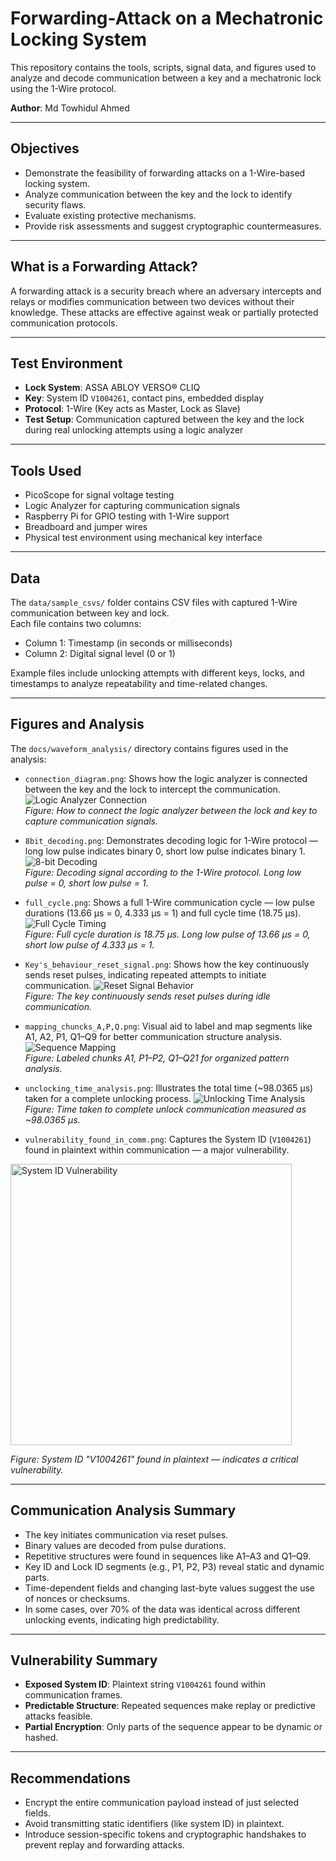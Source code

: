 # Forwarding-Attack on a Mechatronic Locking System

This repository contains the tools, scripts, signal data, and figures used to analyze and decode communication between a key and a mechatronic lock using the 1-Wire protocol.

**Author**: Md Towhidul Ahmed  

---

## Objectives

- Demonstrate the feasibility of forwarding attacks on a 1-Wire-based locking system.
- Analyze communication between the key and the lock to identify security flaws.
- Evaluate existing protective mechanisms.
- Provide risk assessments and suggest cryptographic countermeasures.

---

## What is a Forwarding Attack?

A forwarding attack is a security breach where an adversary intercepts and relays or modifies communication between two devices without their knowledge. These attacks are effective against weak or partially protected communication protocols.

---

## Test Environment

- **Lock System**: ASSA ABLOY VERSO® CLIQ
- **Key**: System ID `V1004261`, contact pins, embedded display
- **Protocol**: 1-Wire (Key acts as Master, Lock as Slave)
- **Test Setup**: Communication captured between the key and the lock during real unlocking attempts using a logic analyzer

---

## Tools Used

- PicoScope for signal voltage testing
- Logic Analyzer for capturing communication signals
- Raspberry Pi for GPIO testing with 1-Wire support
- Breadboard and jumper wires
- Physical test environment using mechanical key interface

---

## Data

The `data/sample_csvs/` folder contains CSV files with captured 1-Wire communication between key and lock.  
Each file contains two columns:

- Column 1: Timestamp (in seconds or milliseconds)
- Column 2: Digital signal level (0 or 1)

Example files include unlocking attempts with different keys, locks, and timestamps to analyze repeatability and time-related changes.

---

## Figures and Analysis

The `docs/waveform_analysis/` directory contains figures used in the analysis:

- `connection_diagram.png`: Shows how the logic analyzer is connected between the key and the lock to intercept the communication.
![Logic Analyzer Connection](docs/diagram/connection_diagram.png)  
*Figure: How to connect the logic analyzer between the lock and key to capture communication signals.*

- `8bit_decoding.png`: Demonstrates decoding logic for 1-Wire protocol — long low pulse indicates binary 0, short low pulse indicates binary 1.
![8-bit Decoding](docs/waveform_analysis/8bit_decoding.png)  
*Figure: Decoding signal according to the 1-Wire protocol. Long low pulse = 0, short low pulse = 1.*

- `full_cycle.png`: Shows a full 1-Wire communication cycle — low pulse durations (13.66 µs = 0, 4.333 µs = 1) and full cycle time (18.75 µs).
![Full Cycle Timing](docs/waveform_analysis/full_cycle_decoding.png)  
*Figure: Full cycle duration is 18.75 µs. Long low pulse of 13.66 µs = 0, short low pulse of 4.333 µs = 1.*

- `Key's_behaviour_reset_signal.png`: Shows how the key continuously sends reset pulses, indicating repeated attempts to initiate communication.
![Reset Signal Behavior](docs/waveform_analysis/Key's_behaviour_reset_signal.png)  
*Figure: The key continuously sends reset pulses during idle communication.*

- `mapping_chuncks_A,P,Q.png`: Visual aid to label and map segments like A1, A2, P1, Q1–Q9 for better communication structure analysis.
![Sequence Mapping](docs/waveform_analysis/mapping_chuncks_A,P,Q.png)  
*Figure: Labeled chunks A1, P1–P2, Q1–Q21 for organized pattern analysis.*

- `unclocking_time_analysis.png`: Illustrates the total time (~98.0365 µs) taken for a complete unlocking process.
![Unlocking Time Analysis](docs/waveform_analysis/unclocking_time_analysis.png)  
*Figure: Time taken to complete unlock communication measured as ~98.0365 µs.*

- `vulnerability_found_in_comm.png`: Captures the System ID (`V1004261`) found in plaintext within communication — a major vulnerability.
<img src="docs/waveform_analysis/vulnerability_found_in_comm.jpg" alt="System ID Vulnerability" width="450"/>
<p><em>Figure: System ID "V1004261" found in plaintext — indicates a critical vulnerability.</em></p>


---

## Communication Analysis Summary

- The key initiates communication via reset pulses.
- Binary values are decoded from pulse durations.
- Repetitive structures were found in sequences like A1–A3 and Q1–Q9.
- Key ID and Lock ID segments (e.g., P1, P2, P3) reveal static and dynamic parts.
- Time-dependent fields and changing last-byte values suggest the use of nonces or checksums.
- In some cases, over 70% of the data was identical across different unlocking events, indicating high predictability.

---

## Vulnerability Summary

- **Exposed System ID**: Plaintext string `V1004261` found within communication frames.
- **Predictable Structure**: Repeated sequences make replay or predictive attacks feasible.
- **Partial Encryption**: Only parts of the sequence appear to be dynamic or hashed.

---

## Recommendations

- Encrypt the entire communication payload instead of just selected fields.
- Avoid transmitting static identifiers (like system ID) in plaintext.
- Introduce session-specific tokens and cryptographic handshakes to prevent replay and forwarding attacks.

